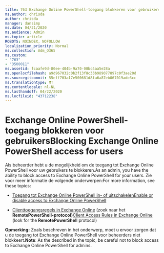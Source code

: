 ```yaml
---
title: 763 Exchange Online PowerShell-toegang blokkeren voor gebruikers
ms.author: chrisda
author: chrisda
manager: dansimp
ms.date: 04/21/2020
ms.audience: Admin
ms.topic: article
ROBOTS: NOINDEX, NOFOLLOW
localization_priority: Normal
ms.collection: Adm_O365
ms.custom:
- "763"
- "3500011"
ms.assetid: fcaafe9d-80ee-404b-9a70-00bc4aa5e28a
ms.openlocfilehash: a9d967032c0b2f13f8c33b989077897c0f3ae20d
ms.sourcegitcommit: 55eff703a17e500681d8fa6a87eb067019ade3cc
ms.translationtype: MT
ms.contentlocale: nl-NL
ms.lasthandoff: 04/22/2020
ms.locfileid: "43712238"
---
```

# <a name="blocking-exchange-online-powershell-access-for-users"></a><span data-ttu-id="e4abd-102">Exchange Online PowerShell-toegang blokkeren voor gebruikers</span><span class="sxs-lookup"><span data-stu-id="e4abd-102">Blocking Exchange Online PowerShell access for users</span></span>
<span data-ttu-id="e4abd-103">Als beheerder hebt u de mogelijkheid om de toegang tot Exchange Online PowerShell voor uw gebruikers te blokkeren.</span><span class="sxs-lookup"><span data-stu-id="e4abd-103">As an admin, you have the ability to block access to Exchange Online PowerShell for your users.</span></span> <span data-ttu-id="e4abd-104">Zie voor meer informatie de volgende onderwerpen:</span><span class="sxs-lookup"><span data-stu-id="e4abd-104">For more information, see these topics:</span></span>

- [<span data-ttu-id="e4abd-105">Toegang tot Exchange Online PowerShell in- of uitschakelen</span><span class="sxs-lookup"><span data-stu-id="e4abd-105">Enable or disable access to Exchange Online PowerShell</span></span>](https://docs.microsoft.com/powershell/exchange/exchange-online/disable-access-to-exchange-online-powershell)

- <span data-ttu-id="e4abd-106">[Clienttoegangsregels in Exchange Online](https://technet.microsoft.com/library/mt842508.aspx) (zoek naar het **RemotePowerShell-protocol)**</span><span class="sxs-lookup"><span data-stu-id="e4abd-106">[Client Access Rules in Exchange Online](https://technet.microsoft.com/library/mt842508.aspx) (look for the **RemotePowerShell** protocol)</span></span> 

<span data-ttu-id="e4abd-107">**Opmerking:** Zoals beschreven in het onderwerp, moet u ervoor zorgen dat u de toegang tot Exchange Online PowerShell voor beheerders niet blokkeert.</span><span class="sxs-lookup"><span data-stu-id="e4abd-107">**Note**: As the described in the topic, be careful not to block access to Exchange Online PowerShell for admins.</span></span>
